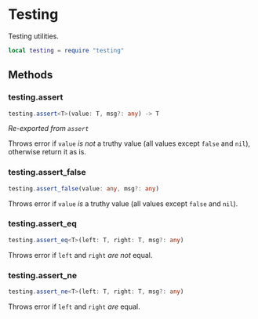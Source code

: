 # Testing

Testing utilities.

```lua
local testing = require "testing"
```

## Methods

### testing.assert

```ts
testing.assert<T>(value: T, msg?: any) -> T
```

*Re-exported from `assert`*

Throws error if `value` *is not* a truthy value (all values except `false` and `nil`), otherwise return it as is.

### testing.assert_false

```ts
testing.assert_false(value: any, msg?: any)
```

Throws error if `value` *is* a truthy value (all values except `false` and `nil`).

### testing.assert_eq

```ts
testing.assert_eq<T>(left: T, right: T, msg?: any)
```

Throws error if `left` and `right` *are not* equal.

### testing.assert_ne

```ts
testing.assert_ne<T>(left: T, right: T, msg?: any)
```

Throws error if `left` and `right` *are* equal.

